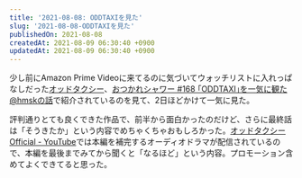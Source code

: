 ```yaml
---
title: '2021-08-08: ODDTAXIを見た'
slug: '2021-08-08-ODDTAXIを見た'
publishedOn: 2021-08-08
createdAt: 2021-08-09 06:30:40 +0900
updatedAt: 2021-08-09 06:30:40 +0900
---
```

少し前にAmazon Prime Videoに来てるのに気づいてウォッチリストに入れっぱなしだった[オッドタクシー](https://oddtaxi.jp/)、[おつかれシャワー #168 ｢ODDTAXI｣を一気に観た@hmskの話](https://www.youtube.com/watch?v=5w1KkaUdmtU&t=1s)で紹介されているのを見て、2日ほどかけて一気に見た。

評判通りとても良くできた作品で、前半から面白かったのだけど、さらに最終話は「そうきたか」という内容でめちゃくちゃおもしろかった。[オッドタクシーOfficial - YouTube](https://www.youtube.com/channel/UC7vSI218btwcth8yKEGfe0g)では本編を補完するオーディオドラマが配信されているので、本編を最後までみてから聞くと「なるほど」という内容。プロモーション含めてよくできてると思った。
